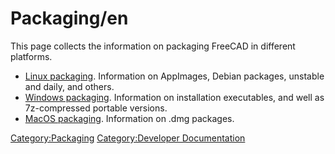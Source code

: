# Packaging/en



This page collects the information on packaging FreeCAD in different platforms.

-   [Linux packaging](Linux_packaging.md). Information on AppImages, Debian packages, unstable and daily, and others.
-   [Windows packaging](Windows_packaging.md). Information on installation executables, and well as 7z-compressed portable versions.
-   [MacOS packaging](MacOS_packaging.md). Information on .dmg packages.


 

[Category:Packaging](Category:Packaging.md) [Category:Developer Documentation](Category:Developer_Documentation.md)
